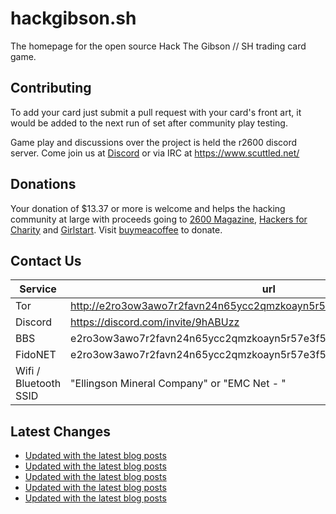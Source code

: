 # hackgibson.sh
The homepage for the open source Hack The Gibson // SH trading card game.


## Contributing

To add your card just submit a pull request with your card's front art, it would be added to the next run of set after community play testing.

Game play and discussions over the project is held the r2600 discord server. Come join us at [Discord](https://discord.com/invite/9hABUzz) or via IRC at https://www.scuttled.net/


## Donations

Your donation of $13.37 or more is welcome and helps the hacking community at large with proceeds going to [2600 Magazine](https://2600.com/), [Hackers for Charity](https://hackersforcharity.org) and [Girlstart](https://girlstart.org).  Visit [buymeacoffee](https://www.buymeacoffee.com/hackgibson.sh) to donate.


## Contact Us

Service | url
-|-
Tor | http://e2ro3ow3awo7r2favn24n65ycc2qmzkoayn5r57e3f56nvjwdcgg32ad.onion
Discord | https://discord.com/invite/9hABUzz
BBS | e2ro3ow3awo7r2favn24n65ycc2qmzkoayn5r57e3f56nvjwdcgg32ad.onion:23
FidoNET | e2ro3ow3awo7r2favn24n65ycc2qmzkoayn5r57e3f56nvjwdcgg32ad.onion:24554
Wifi / Bluetooth SSID | "Ellingson Mineral Company" or "EMC Net - <fidonet address>"

## Latest Changes
<!-- BLOG-POST-LIST:START -->
- [Updated with the latest blog posts](https://github.com/DFW2600/hackgibson.sh/commit/2519d5ba93f2bfb9b09c688db1f788425bfe520b)
- [Updated with the latest blog posts](https://github.com/DFW2600/hackgibson.sh/commit/f04c1a692fa1dba97aeb9874f61bc86a90b1d4dc)
- [Updated with the latest blog posts](https://github.com/DFW2600/hackgibson.sh/commit/a5772deddc108d68d89538f5d78c283700445560)
- [Updated with the latest blog posts](https://github.com/DFW2600/hackgibson.sh/commit/a56c1db65d154ab983b4e415e5fe6430b81e6a4e)
- [Updated with the latest blog posts](https://github.com/DFW2600/hackgibson.sh/commit/650aefe5ea1af25f4d9b2913c1deacb685f20e2c)
<!-- BLOG-POST-LIST:END -->
